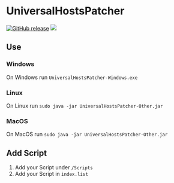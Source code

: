 # UniversalHostsPatcher

[![GitHub release](https://img.shields.io/github/release/xRealNeon/UniversalHostsPatcher.svg)](https://github.com/xRealNeon/UniversalHostsPatcher/releases)
[![](https://img.shields.io/github/license/mashape/apistatus.svg)](https://github.com/xRealNeon/UniversalHostsPatcher/blob/master/LICENSE)

## Use

### Windows

On Windows run `UniversalHostsPatcher-Windows.exe`

### Linux

On Linux run `sudo java -jar UniversalHostsPatcher-Other.jar`

### MacOS

On MacOS run `sudo java -jar UniversalHostsPatcher-Other.jar`

## Add Script

1. Add your Script under `/Scripts`
2. Add your Script in `index.list`
